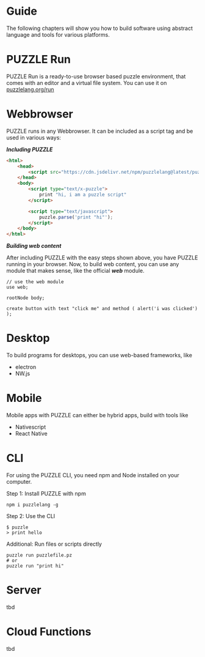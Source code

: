 # Guide

The following chapters will show you how to build software using abstract language and tools for various platforms.


# PUZZLE Run

PUZZLE Run is a ready-to-use browser based puzzle environment, that comes with an editor and a virtual file system. You can use it  on [puzzlelang.org/run](https://puzzlelang.org/run)

# Webbrowser

PUZZLE runs in any Webbrowser. It can be included as a script tag and be used in various ways:

***Including PUZZLE***

```html
<html>
	<head>
		<script src="https://cdn.jsdelivr.net/npm/puzzlelang@latest/puzzle.browser.js"></script>
	</head>
	<body>
		<script type="text/x-puzzle">
			print "hi, i am a puzzle script"
		</script>

		<script type="text/javascript">
			puzzle.parse('print "hi"');
		</script>
	</body>
</html>
```

***Building web content***

After including PUZZLE with the easy steps shown above, you have PUZZLE running in your browser. Now, to build web content, you can use any module that makes sense, like the official ***web*** module.

```puzzle
// use the web module
use web;

rootNode body;

create button with text "click me" and method ( alert('i was clicked') );
```

# Desktop

To build programs for desktops, you can use web-based frameworks, like

* electron
* NW.js


# Mobile

Mobile apps with PUZZLE can either be hybrid apps, build with tools like

* Nativescript
* React Native


# CLI

For using the PUZZLE CLI, you need npm and Node installed on your computer.

Step 1: Install PUZZLE with npm

```shell
npm i puzzlelang -g
```

Step 2: Use the CLI

```shell
$ puzzle
> print hello
```

Additional: Run files or scripts directly

```shell
puzzle run puzzlefile.pz
# or
puzzle run "print hi"
```

# Server

tbd

# Cloud Functions

tbd